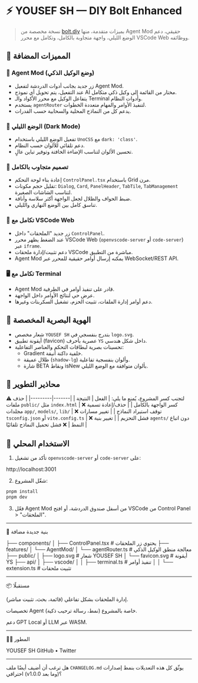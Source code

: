 # ⚡ YOUSEF SH — DIY Bolt Enhanced

> نسخة مخصصة من [bolt.diy](https://github.com/stackblitz-labs/bolt.diy) بميزات متقدمة، منها Agent Mod حقيقي، دعم الوضع الليلي، واجهة متجاوبة بالكامل، وتكامل مع محرر VSCode Web ووظائفه.

## 🧠 المميزات المضافة

### 🚀 Agent Mod (وضع الوكيل الذكي)
- زر جديد بجانب أدوات الدردشة لتفعيل Agent Mod.
- عند التفعيل، يتم تحويل أي نموذج AI مختار من القائمة إلى وكيل ذكي متكامل.
- يتفاعل الوكيل مع محرر الأكواد والـ Terminal وأدوات النظام.
- يستخدم `agentRouter` لتنفيذ الأوامر والمهام متعددة الخطوات.
- يدعم كل من النماذج المحلية والسحابية حسب القدرات.

### 🌙 الوضع الليلي (Dark Mode)
- تفعيل الوضع الليلي باستخدام `UnoCSS` مع `dark: 'class'`.
- دعم تلقائي للألوان حسب النظام.
- تحسين الألوان لتناسب الإضاءة الخافتة وتوفير تباين عالٍ.

### 📱 تصميم متجاوب بالكامل
- إعادة بناء لوحة التحكم `ControlPanel.tsx` باستخدام Grid مرن.
- تقليل حجم مكونات: `Dialog`, `Card`, `PanelHeader`, `TabTile`, `TabManagement` لتناسب الشاشات الصغيرة.
- ضبط الحواف والظلال لجعل الواجهة أكثر سلاسة وأناقة.
- تناسق كامل بين الوضع النهاري والليلي.

### 🧩 تكامل مع VSCode Web
- زر جديد "الملحقات" داخل `ControlPanel`.
- عند الضغط يظهر محرر VSCode Web (`openvscode-server` أو `code-server`) عبر `iframe`.
- دعم تثبيت/إدارة ملحقات VSCode مباشرة من التطبيق.
- Agent Mod يمكنه إرسال أوامر حقيقية للمحرر عبر WebSocket/REST API.

### 🖥️ تكامل مع Terminal
- Agent Mod قادر على تنفيذ أوامر في الطرفية.
- عرض حي لنتائج الأوامر داخل الواجهة.
- دعم أوامر إدارة الملفات، تثبيت الحزم، تشغيل السكربتات وغيرها.

## 🎨 الهوية البصرية المخصصة
- شعار مخصص `YOUSEF SH` بتدرج بنفسجي في `logo.svg`.
- أيقونة تطبيق (favicon) عصرية بأحرف `YS` داخل شكل هندسي.
- تحسينات بصرية لبطاقات التحكم والعناصر التفاعلية:
  - Gradient خلفية داكنة أنيقة.
  - ظلال عميقة (`shadow-lg`) وألوان بنفسجية تفاعلية.
  - شارة BETA ونقاط isNew بألوان متوافقة مع الوضع الليلي.

## 🛑 محاذير التطوير
⚠️ لتجنب كسر المشروع، يُمنع ما يلي:
| الفعل | النتيجة |
|-------|---------|
| حذف ملفات `public/` مثل `index.html` | ❌ كسر الواجهة بالكامل |
| حذف/إعادة تسمية مجلدات `app/`, `models/`, `lib/` | ❌ توقف استيراد النماذج |
| تغيير مسارات `tsconfig.json` أو `vite.config.ts` | ❌ فشل التحزيم |
| تغيير بنية `agents/` دون اتباع النمط | ❌ فشل تحميل النماذج تلقائيًا |

## 🧪 الاستخدام المحلي

1. تأكد من تشغيل `openvscode-server` أو `code-server` على:

http://localhost:3001

2. شغّل المشروع:
```bash
pnpm install
pnpm dev
```
3. فعّل Agent Mod من أسفل صندوق الدردشة، أو افتح VSCode من Control Panel > "الملحقات".

---

📁 بنية جديدة مضافة

├── components/
│   ├── ControlPanel.tsx   # يحتوي زر الملحقات
├── features/
│   └── AgentMod/
│       └── agentRouter.ts # معالجة منطق الوكيل الذكي
├── public/
│   ├── logo.svg           # شعار YOUSEF SH
│   └── favicon.svg        # أيقونة YS
├── api/
│   ├── vscode/
│   │   ├── terminal.ts    # تنفيذ أوامر
│   │   └── extension.ts   # تثبيت ملحقات

---

📦 مستقبلًا

إدارة الملحقات بشكل تفاعلي (قائمة، بحث، تثبيت مباشر).

تخصيصات Agent خاصة بالمشروع (نمط، رسالة ترحيب ذكية).

دعم GPT Local أو LLM عبر WASM.

---

👨‍💻 المطور

YOUSEF SH
GitHub • Twitter

---

هل ترغب أن أضيف أيضًا ملف `CHANGELOG.md` يوثّق كل هذه التعديلات بنمط إصدارات احترافي (v1.0.0 وما بعد)؟
